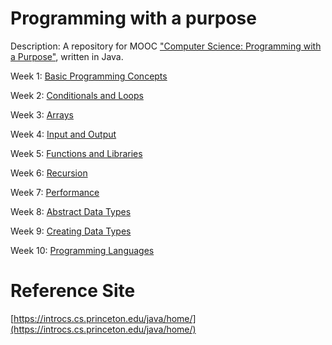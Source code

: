 # Programming with a purpose

Description: A repository for MOOC ["Computer Science: Programming with a Purpose"](https://www.coursera.org/learn/cs-programming-java/), written in Java.

Week 1: [Basic Programming Concepts](week1)

Week 2: [Conditionals and Loops](week2)

Week 3: [Arrays](week3)

Week 4: [Input and Output](week4)

Week 5: [Functions and Libraries](week5)

Week 6: [Recursion](week6)

Week 7: [Performance](week7)

Week 8: [Abstract Data Types](week8)

Week 9: [Creating Data Types](week9)

Week 10: [Programming Languages](week10)

# Reference Site

[https://introcs.cs.princeton.edu/java/home/](https://introcs.cs.princeton.edu/java/home/)
